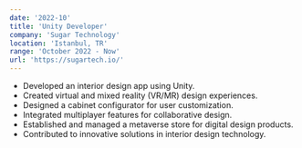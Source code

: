 ```yaml
---
date: '2022-10'
title: 'Unity Developer'
company: 'Sugar Technology'
location: 'Istanbul, TR'
range: 'October 2022 - Now'
url: 'https://sugartech.io/'
---
```


- Developed an interior design app using Unity.
- Created virtual and mixed reality (VR/MR) design experiences.
- Designed a cabinet configurator for user customization.
- Integrated multiplayer features for collaborative design.
- Established and managed a metaverse store for digital design products.
- Contributed to innovative solutions in interior design technology.
